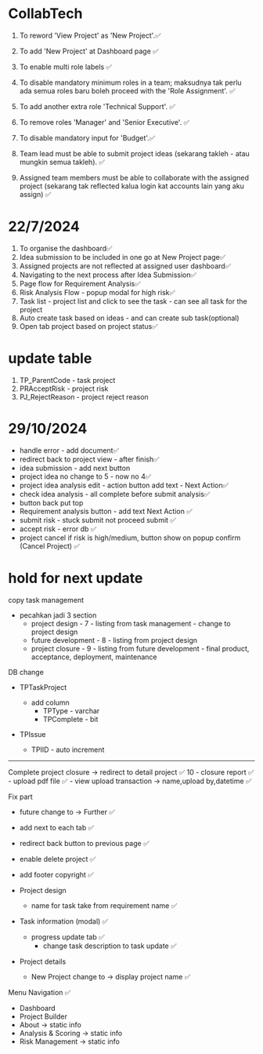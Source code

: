 # CollabTech
 
1. To reword 'View Project' as 'New Project'.✅

2. To add 'New Project' at Dashboard page ✅

3. To enable multi role labels ✅

4. To disable mandatory minimum roles in a team; maksudnya tak perlu ada semua roles baru boleh proceed with the 'Role Assignment'.  ✅

5. To add another extra role 'Technical Support'. ✅

6. To remove roles 'Manager' and 'Senior Executive'. ✅

7. To disable mandatory input for 'Budget'.✅

8. Team lead must be able to submit project ideas (sekarang takleh - atau mungkin semua takleh). ✅

9. Assigned team members must be able to collaborate with the assigned project (sekarang tak reflected kalua login kat accounts lain yang aku assign) ✅


# 22/7/2024
1. To organise the dashboard✅
2. Idea submission to be included in one go at New Project page✅
3. Assigned projects are not reflected at assigned user dashboard✅
4. Navigating to the next process after Idea Submission✅
5. Page flow for Requirement Analysis✅
6. Risk Analysis Flow - popup modal for high risk✅
7. Task list - project list and click to see the task - can see all task for the project
7. Auto create task based on ideas - and can create sub task(optional)
8. Open tab project based on project status✅


# update table
1. TP_ParentCode - task project
2. PRAcceptRisk - project risk
2. PJ_RejectReason - project reject reason

# 29/10/2024

- handle error - add document✅
- redirect back to project view - after finish✅
- idea submission - add next button
- project idea no change to 5 - now no 4✅
- project idea analysis edit - action button add text - Next Action✅
- check idea analysis - all complete before submit analysis✅
- button back put top
- Requirement analysis button - add text Next Action ✅
- submit risk - stuck submit not proceed submit ✅
- accept risk - error db ✅
- project cancel if risk is high/medium, button show on popup confirm (Cancel Project) ✅


# hold for next update
copy task management
   - pecahkan jadi 3 section
      - project design - 7
            - listing from task management - change to project design
      - future development - 8
            - listing from project design
      - project closure - 9
            - listing from future development
            - final product, acceptance, deployment, maintenance

DB change
- TPTaskProject
  - add column
    - TPType - varchar
    - TPComplete - bit

- TPIssue
  - TPIID - auto increment

--------------------------------------------
Complete project closure -> redirect to detail project ✅
10 - closure report ✅
     - upload pdf file ✅
     - view upload transaction -> name,upload by,datetime ✅


Fix part
- future change to -> Further ✅
- add next to each tab ✅
- redirect back button to previous page ✅
- enable delete project ✅
- add footer copyright ✅

- Project design
   - name for task take from requirement name ✅

- Task information (modal) ✅
  - progress update tab ✅
    - change task description to task update ✅

- Project details
  - New Project change to -> display project name ✅


Menu Navigation ✅
- Dashboard
- Project Builder
- About -> static info
- Analysis & Scoring -> static info
- Risk Management -> static info
